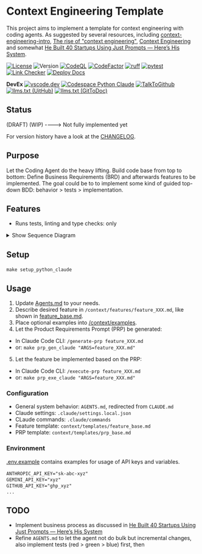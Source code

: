 # Context Engineering Template

This project aims to implement a template for context engineering with coding agents. As suggested by several resources, including [context-engineering-intro](https://github.com/coleam00/context-engineering-intro), [The rise of "context engineering"](https://blog.langchain.com/the-rise-of-context-engineering/), [Context Engineering](https://blog.langchain.com/context-engineering-for-agents/) and somewhat [He Built 40 Startups Using Just Prompts — Here’s His System](https://youtu.be/CIAu6WeckQ0).

[![License](https://img.shields.io/badge/license-BSD3Clause-green.svg)](LICENSE.md)
![Version](https://img.shields.io/badge/version-0.0.0-58f4c2)
[![CodeQL](https://github.com/qte77/context-engineering-template/actions/workflows/codeql.yaml/badge.svg)](https://github.com/qte77/context-engineering-template/actions/workflows/codeql.yaml)
[![CodeFactor](https://www.codefactor.io/repository/github/qte77/context-engineering-template/badge)](https://www.codefactor.io/repository/github/qte77/context-engineering-template)
[![ruff](https://github.com/qte77/context-engineering-template/actions/workflows/ruff.yaml/badge.svg)](https://github.com/qte77/context-engineering-template/actions/workflows/ruff.yaml)
[![pytest](https://github.com/qte77/context-engineering-template/actions/workflows/pytest.yaml/badge.svg)](https://github.com/qte77/context-engineering-template/actions/workflows/pytest.yaml)
[![Link Checker](https://github.com/qte77/context-engineering-template/actions/workflows/links-fail-fast.yaml/badge.svg)](https://github.com/qte77/context-engineering-template/actions/workflows/links-fail-fast.yaml)
[![Deploy Docs](https://github.com/qte77/context-engineering-template/actions/workflows/generate-deploy-mkdocs-ghpages.yaml/badge.svg)](https://github.com/qte77/context-engineering-template/actions/workflows/generate-deploy-mkdocs-ghpages.yaml)

**DevEx** [![vscode.dev](https://img.shields.io/static/v1?logo=visualstudiocode&label=&message=vscode.dev&labelColor=2c2c32&color=007acc&logoColor=007acc)](https://vscode.dev/github/qte77/context-engineering-template)
[![Codespace Python Claude](https://img.shields.io/static/v1?logo=visualstudiocode&label=&message=Codespace%20Dev&labelColor=2c2c32&color=007acc&logoColor=007acc)](https://github.com/codespaces/new?repo=qte77/context-engineering-template&devcontainer_path=.devcontainer/setup_python_claude/devcontainer.json)
[![TalkToGithub](https://img.shields.io/badge/TalkToGithub-7a83ff.svg)](https://talktogithub.com/qte77/context-engineering-template)
[![llms.txt (UitHub)](https://img.shields.io/badge/llms.txt-uithub-800080.svg)](https://github.com/qte77/context-engineering-template)
[![llms.txt (GitToDoc)](https://img.shields.io/badge/llms.txt-GitToDoc-fe4a60.svg)](https://gittodoc.com/qte77/context-engineering-template)

## Status

(DRAFT) (WIP) ----> Not fully implemented yet

For version history have a look at the [CHANGELOG](CHANGELOG.md).

## Purpose

Let the Coding Agent do the heavy lifting. Build code base from top to bottom: Define Business Requirements (BRD) and afterwards features to be implemented. The goal could be to to implement some kind of guided top-down BDD: behavior > tests > implementation.

## Features

- Runs tests, linting and type checks: only

<details>
  <summary>Show Sequence Diagram</summary>
  <img src="assets/images/sequence_diagram.png#gh-light-mode-only" alt="Sequence Diagram" title="Sequence Diagram" width="60%" />
</details>

## Setup

`make setup_python_claude`

## Usage

1. Update [Agents.md](AGENTS.md) to your needs.
2. Describe desired feature in `/context/features/feature_XXX.md`, like shown in [feature_base.md](/context/templates/feature_base.md).
3. Place optional examples into [/context/examples](/context/examples).
4. Let the Product Requirements Prompt (PRP) be generated:
  - In Claude Code CLI: `/generate-prp feature_XXX.md`
  - or: `make prp_gen_claude "ARGS=feature_XXX.md"`
5. Let the feature be implemented based on the PRP:
  - In Claude Code CLI: `/execute-prp feature_XXX.md`
  - or: `make prp_exe_claude "ARGS=feature_XXX.md"`

### Configuration

- General system behavior: `AGENTS.md`, redirected from `CLAUDE.md`
- Claude settings: `.claude/settings.local.json`
- CLaude commands: `.claude/commands`
- Feature template: `context/templates/feature_base.md`
- PRP template: `context/templates/prp_base.md`

### Environment

[.env.example](.env.example) contains examples for usage of API keys and variables.

```text
ANTHROPIC_API_KEY="sk-abc-xyz"
GEMINI_API_KEY="xyz"
GITHUB_API_KEY="ghp_xyz"
...
```

## TODO

- Implement business process as discussed in [He Built 40 Startups Using Just Prompts — Here’s His System](https://youtu.be/CIAu6WeckQ0)
- Refine `AGENTS.md` to let the agent not do bulk but incremental changes, also implement tests (red > green > blue) first, then 

